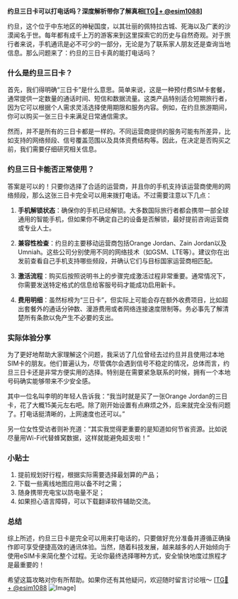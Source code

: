 **约旦三日卡可以打电话吗？深度解析带你了解真相[[TG💪+ @esim1088](https://t.me/s/esim1088)]**

约旦，这个位于中东地区的神秘国度，以其壮丽的佩特拉古城、死海以及广袤的沙漠闻名于世。每年都有成千上万的游客来到这里探索它的历史与自然奇观。对于旅行者来说，手机通讯是必不可少的一部分，无论是为了联系家人朋友还是查询当地信息。那么问题来了：约旦的三日卡真的能打电话吗？

### 什么是约旦三日卡？

首先，我们得明确“三日卡”是什么意思。简单来说，这是一种预付费SIM卡套餐，通常提供一定数量的通话时间、短信和数据流量。这类产品特别适合短期旅行者，因为它可以根据个人需求灵活选择使用期限和服务内容。例如，在约旦旅游期间，你可以购买一张三日卡来满足日常通信需求。

然而，并不是所有的三日卡都是一样的。不同运营商提供的服务可能有所差异，比如支持的网络频段、信号覆盖范围以及具体资费结构等。因此，在决定是否购买之前，我们需要仔细研究相关信息。

### 约旦三日卡能否正常使用？

答案是可以的！只要你选择了合适的运营商，并且你的手机支持该运营商使用的网络频段，那么这张三日卡完全可以用来拨打电话。不过需要注意以下几点：

1. **手机解锁状态**：确保你的手机已经解锁。大多数国际旅行者都会携带一部全球通用的智能手机，但如果你不确定自己的设备是否解锁，最好提前咨询运营商或专业人士。
   
2. **兼容性检查**：约旦的主要移动运营商包括Orange Jordan、Zain Jordan以及Umniah。这些公司分别使用不同的网络技术（如GSM、LTE等）。建议你在出发前查看自己手机支持哪些频段，并确认它们与目标国家运营商相匹配。

3. **激活流程**：购买后按照说明书上的步骤完成激活过程非常重要。通常情况下，你需要发送特定格式的信息给客服号码才能成功启用新卡。

4. **费用明细**：虽然标榜为“三日卡”，但实际上可能会存在额外收费项目，比如超出套餐外的通话分钟数、漫游费用或者网络连接速度限制等。务必事先了解清楚所有条款以免产生不必要的支出。

### 实际体验分享

为了更好地帮助大家理解这个问题，我采访了几位曾经去过约旦并且使用过本地SIM卡的朋友。他们普遍认为，尽管偶尔会遇到信号不稳定的情况，总体而言，约旦三日卡还是非常方便实用的选择。特别是在需要紧急联系的时候，拥有一个本地号码确实能够带来不少安全感。

其中一位名叫李明的年轻人告诉我：“我当时就是买了一张Orange Jordan的三日卡，花了大概15美元左右吧。除了刚开始设置有点麻烦之外，后来就完全没有问题了。打电话挺清晰的，上网速度也还可以。”

另一位女性受访者则补充道：“其实我觉得更重要的是知道如何节省资源。比如说尽量用Wi-Fi代替蜂窝数据，这样就能避免超支啦！”

### 小贴士

1. 提前规划好行程，根据实际需要选择最划算的产品；
2. 下载一些离线地图应用以备不时之需；
3. 随身携带充电宝以防电量不足；
4. 如果担心语言障碍，可以下载翻译软件辅助交流。

### 总结

综上所述，约旦三日卡是完全可以用来打电话的，只要做好充分准备并遵循正确操作即可享受便捷高效的通讯体验。当然，随着科技发展，越来越多的人开始倾向于使用eSIM卡来简化整个过程。无论你最终选择哪种方式，安全愉快地度过旅程才是最重要的！

希望这篇攻略对你有所帮助。如果你还有其他疑问，欢迎随时留言讨论哦～ [[TG💪+ @esim1088](https://t.me/s/esim1088) ![Image](https://i.postimg.cc/4NQfJmqS/Snipaste-2025-05-13-00-14-12.png)]